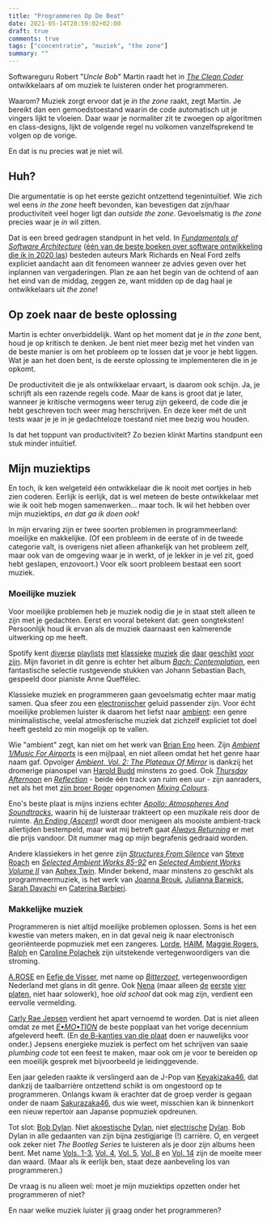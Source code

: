 ```yaml
---
title: "Programmeren Op De Beat"
date: 2021-05-14T20:59:02+02:00
draft: true
comments: true
tags: ["concentratie", "muziek", "the zone"]
summary: ""
---
```


Softwareguru Robert "*Uncle Bob*" Martin raadt het in [*The Clean Coder*](https://www.pearson.com/us/higher-education/program/Martin-Clean-Coder-The-A-Code-of-Conduct-for-Professional-Programmers/PGM8366.html) ontwikkelaars af om muziek te luisteren onder het programmeren. 


Waarom? Muziek zorgt ervoor dat je *in the zone* raakt, zegt Martin. Je bereikt dan een gemoedstoestand waarin de code automatisch uit je vingers lijkt te vloeien. Daar waar je normaliter zit te zwoegen op algoritmen en class-designs, lijkt de volgende regel nu volkomen vanzelfsprekend te volgen op de vorige. 


En dat is nu precies wat je niet wil. 


## Huh?


Die argumentatie is op het eerste gezicht ontzettend tegenintuïtief. Wie zich wel eens *in the zone* heeft bevonden, kan bevestigen dat zijn/haar productiviteit veel hoger ligt dan *outside the zone*. Gevoelsmatig is *the zone* precies waar je *in* wil zitten. 


Dat is een breed gedragen standpunt in het veld. In [*Fundamentals of Software Architecture*](https://www.oreilly.com/library/view/fundamentals-of-software/9781492043447/) ([één van de beste boeken over software ontwikkeling die ik in 2020 las](blog/21-05-03-de-beste-boeken-over-software-ontwikkeling-die-ik-in-2020-las)) besteden auteurs Mark Richards en Neal Ford zelfs expliciet aandacht aan dit fenomeen wanneer ze advies geven over het inplannen van vergaderingen. Plan ze aan het begin van de ochtend of aan het eind van de middag, zeggen ze, want midden op de dag haal je ontwikkelaars uit *the zone*!


## Op zoek naar de beste oplossing


Martin is echter onverbiddelijk. Want op het moment dat je *in the zone* bent, houd je op kritisch te denken. Je bent niet meer bezig met het vinden van de beste manier is om het probleem op te lossen dat je voor je hebt liggen. Wat je aan het doen bent, is de eerste oplossing te implementeren die in je opkomt.


De productiviteit die je als ontwikkelaar ervaart, is daarom ook schijn. Ja, je schrijft als een razende regels code. Maar de kans is groot dat je later, wanneer je kritische vermogens weer terug zijn gekeerd, de code die je hebt geschreven toch weer mag herschrijven. En deze keer mét de unit tests waar je je in je gedachteloze toestand niet mee bezig wou houden. 


Is dat het toppunt van productiviteit? Zo bezien klinkt Martins standpunt een stuk minder intuïtief. 


## Mijn muziektips


En toch, ik ken welgeteld één ontwikkelaar die ik nooit met oortjes in heb zien coderen. Eerlijk is eerlijk, dat is wel meteen de beste ontwikkelaar met wie ik ooit heb mogen samenwerken... maar toch. Ik wil het hebben over mijn muziektips, *en dat ga ik doen ook!*


In mijn ervaring zijn er twee soorten problemen in programmeerland: moeilijke en makkelijke. (Of een probleem in de eerste of in de tweede categorie valt, is overigens niet alleen afhankelijk van het probleem zelf, maar ook van de omgeving waar je in werkt, of je lekker in je vel zit, goed hebt geslapen, enzovoort.) Voor elk soort probleem bestaat een soort muziek.


### Moeilijke muziek


Voor moeilijke problemen heb je muziek nodig die je in staat stelt alleen te zijn met je gedachten. Eerst en vooral betekent dat: geen songteksten! Persoonlijk houd ik ervan als de muziek daarnaast een kalmerende uitwerking op me heeft. 


Spotify kent [diverse](https://open.spotify.com/playlist/37i9dQZF1DWYkztttC1w38?si=8be142a3a8994f8d) [playlists](https://open.spotify.com/playlist/37i9dQZF1DWVFeEut75IAL?si=3658bf33e7104c2a) [met](https://open.spotify.com/playlist/37i9dQZF1DWUvHZA1zLcjW?si=a982fe52e5c14969) [klassieke](https://open.spotify.com/playlist/37i9dQZF1DX7KrTMVQnM02?si=35879ca7eff348ee) [muziek](https://open.spotify.com/playlist/37i9dQZF1DWXUpC6mczRpA?si=0ab6c01532584b4c) [die](https://open.spotify.com/playlist/37i9dQZF1DWZYpU3rwrcAz?si=9f24ce8fcf59439f) [daar](https://open.spotify.com/playlist/37i9dQZF1DWU1JctQodQRj?si=aacb86e75a644882) [geschikt](https://open.spotify.com/playlist/37i9dQZF1DX2XWJkYVfE4v?si=98ecd73797c142f8) [voor](https://open.spotify.com/playlist/37i9dQZF1DX9dX3aBjsxqd?si=31895ff4992b4707) [zijn](https://open.spotify.com/playlist/37i9dQZF1DWUajed02NzWR?si=158dd46f003b4a2d). Mijn favoriet in dit genre is echter het album [*Bach: Contemplation*](https://open.spotify.com/album/02Koa96QFRsejQDA39Widn?si=f_Fb0FEVQw-quc9sCjMdlA), een fantastische selectie rustgevende stukken van Johann Sebastian Bach, gespeeld door pianiste Anne Queffélec.


Klassieke muziek en programmeren gaan gevoelsmatig echter maar matig samen. Qua sfeer zou een [electronischer](https://open.spotify.com/playlist/37i9dQZF1DX5trt9i14X7j?si=391ad70daf014b57) geluid passender zijn. Voor écht moeilijke problemen luister ik daarom het liefst naar [ambient](https://en.wikipedia.org/wiki/Ambient_music): een genre minimalistische, veelal atmosferische muziek dat zichzelf expliciet tot doel heeft gesteld zo min mogelijk op te vallen.


Wie "ambient" zegt, kan niet om het werk van [Brian Eno](https://open.spotify.com/artist/7MSUfLeTdDEoZiJPDSBXgi?si=ldc7nPdHTqiQdyykRTpCtg) heen. Zijn [*Ambient 1/Music For Airports*](https://open.spotify.com/album/063f8Ej8rLVTz9KkjQKEMa?si=vvld5s9fSzazBXLfvKsRsA) is een mijlpaal, en niet alleen omdat het het genre haar naam gaf. Opvolger [*Ambient, Vol. 2: The Plateaux Of Mirror*](https://open.spotify.com/album/5ma9r5NFV0poevmydI2qgO?si=Gw6YNYh8T7inKc60DTOpDA) is dankzij het dromerige pianospel van [Harold Budd](https://open.spotify.com/artist/3uOCouLFR4bVx0XeiQJSbl?si=URT5B-bnQEmeBi0-0eV7IQ) minstens zo goed. Ook [*Thursday Afternoon*](https://open.spotify.com/album/6AKF0REZoFiXMorWDpSiZt?si=H4Be-Be5QUecOQ-sR1sX7w) en [*Reflection*](https://open.spotify.com/album/4M33Lu2f5yApwDiPjVKXTl?si=7UL_XNVeQVa-n5TIUwse9Q) - beide één track van ruim een uur - zijn aanraders, net als het met [zijn broer Roger](https://open.spotify.com/artist/7JCthCuu5Wmxv2avqVFolo?si=CaMaKziNTUyKGaoPAKKQ6Q) opgenomen [*Mixing Colours*](https://open.spotify.com/album/7IPh831tMAre1SRBWzp5Vz?si=RUzvQXxIQlKExmuU4SZopg).


Eno's beste plaat is mijns inziens echter [*Apollo: Atmospheres And Soundtracks*](https://open.spotify.com/album/1Km58i317Pm5bQR3wPHKcO?si=5_UrKCz4QwG1UOx_sxtn1g), waarin hij de luisteraar trakteert op een muzikale reis door de ruimte. [*An Ending (Ascent)*](https://open.spotify.com/track/4ZknuVR2jOpMOcfwWpsuEr?si=5bdefbbd208f416e) wordt door menigeen als mooiste ambient-track allertijden bestempeld, maar wat mij betreft gaat [*Always Returning*](https://open.spotify.com/track/2Z81Ao2PO7UANNZBplQ29O?si=c5fcaf5a64f74efb) er met die prijs vandoor. Dit nummer mag op mijn begrafenis gedraaid worden.


Andere klassiekers in het genre zijn [*Structures From Silence*](https://open.spotify.com/album/4lu0DTSxRVeC1xcCIcaKlg?si=VE19GbamQd6MKbyzN6ZYEw) van [Steve Roach](https://open.spotify.com/artist/00gh6kmKYOu8xyorRxQm6a?si=JD7Xpd5YT1iBqAh2ocXEMw) en [*Selected Ambient Works 85-92*](https://open.spotify.com/album/7aNclGRxTysfh6z0d8671k?si=YzPDI-AASYeakcoyEd2kwg) en [*Selected Ambient Works Volume II*](https://open.spotify.com/album/17vHPMmoxN5B8cdhCDeMTe?si=pkJY5oO-T0eyItQ0BTfQiQ) van [Aphex Twin](https://open.spotify.com/artist/6kBDZFXuLrZgHnvmPu9NsG?si=XdzS6lgoScOnrdclbG7Ckg). Minder bekend, maar minstens zo geschikt als programmeermuziek, is het werk van [Joanna Brouk](https://open.spotify.com/artist/3yITaOTDcBPYNnYxlxQuUt?si=Q6MWVQ27SVGGc6dhTTWeQQ), [Julianna Barwick](https://open.spotify.com/artist/0HWfFWL4vVrbaBQqxVCwCi?si=SG6PFWPLQUu_A0-8VR3wkA), [Sarah Davachi](https://open.spotify.com/artist/2Swn6We5XXpyDz1YxRkprA?si=raBOsI8ETkq4jBJDbZo5Hw) en [Caterina Barbieri](https://open.spotify.com/artist/61WgG5fz5ilJrMne7tE1zu?si=377ARMkaSHm3vrfVMxJm7Q).


### Makkelijke muziek


Programmeren is niet altijd moeilijke problemen oplossen. Soms is het een kwestie van meters maken, en in dat geval neig ik naar electronisch georiënteerde popmuziek met een zangeres. [Lorde](https://open.spotify.com/artist/163tK9Wjr9P9DmM0AVK7lm?si=7uH4U2bJQb2ba00MtlKurA), [HAIM](https://open.spotify.com/artist/4Ui2kfOqGujY81UcPrb5KE?si=ZGC8Xj17QieLSdjwyLWqPA), [Maggie Rogers](https://open.spotify.com/artist/4NZvixzsSefsNiIqXn0NDe?si=0svMlg4dQDuFj5xLRtl1eQ), [Ralph](https://open.spotify.com/artist/1Ss8sy3C3XXQgxYRwjDln8?si=HgLiSUzjRhq1ncCH5sXmcA) en [Caroline Polachek](https://open.spotify.com/artist/4Ge8xMJNwt6EEXOzVXju9a?si=7w5H1X3OR6iC9VmBpon_tg) zijn uitstekende vertegenwoordigers van die stroming. 


[A.ROSE](https://open.spotify.com/artist/2OVNpc4uw8YDruLaxNhGB5?si=t1q0fhrjQVGmDEId40yAXg) en [Eefje de Visser](https://open.spotify.com/artist/33KABng8GO42ojFJVcABxQ?si=mz4C7E2DRoWCINZk_tDVSQ), met name op [*Bitterzoet*](https://open.spotify.com/album/6i4IItGQSRvbdBguRDggMI?si=bF_yr825TV2E7WDErY7-Lw), vertegenwoordigen Nederland met glans in dit genre. Ook [Nena](https://open.spotify.com/artist/6Tz0QRoe083BcOo2YbG9lV?si=fC03_r75TxiID5zfsGBDag) (maar alleen [de](https://open.spotify.com/album/78hVLZZJhaXgrnfXKc6yxF?si=inoGQ_ixSZ2lg9cQEvTxhA) [eerste](https://open.spotify.com/album/2OBWk8cRB06GF9wWlHO7wr?si=foccPz85Q1WMgECaGrGhxg) [vier](https://open.spotify.com/album/5vCoRAQaCRYhErG37FPBsc?si=JT1dJJ5VS_OY80zpd1xN4g) [platen](https://open.spotify.com/album/09zqro03Vzw6EoaCVmstBa?si=qXJ_fWBbQpCmkpzvdfYgKQ), niet haar solowerk), hoe *old school* dat ook mag zijn, verdient een eervolle vermelding.


[Carly Rae Jepsen](https://open.spotify.com/artist/6sFIWsNpZYqfjUpaCgueju?si=qSyjFomzTneaSgh1KjTDLw) verdient het apart vernoemd te worden. Dat is niet alleen omdat ze met [*E•MO•TION*](https://open.spotify.com/album/2oj3FG6fos7zAQJxLQGzou?si=JVerM9_XRS6Ew0GVUO5VDQ) de beste popplaat van het vorige decennium afgeleverd heeft. (En [de B-kantjes van die plaat](https://open.spotify.com/album/31776n0a6xHYMHSlK4983u?si=C6rDGYiRRGi1TZwVRl3r1A) doen er nauwelijks voor onder.) Jepsens energieke muziek is perfect om het schrijven van saaie *plumbing code* tot een feest te maken, maar ook om je voor te bereiden op een moeilijk gesprek met bijvoorbeeld je leidinggevende.


Een jaar geleden raakte ik verslingerd aan de J-Pop van [Keyakizaka46](https://open.spotify.com/artist/03E7w8NrBr4lNCK33TQyil?si=0b4hdkI-QDy0wMc071DnIg), dat dankzij de taalbarrière ontzettend schikt is om ongestoord op te programmeren. Onlangs kwam ik erachter dat de groep verder is gegaan onder de naam [Sakurazaka46](https://open.spotify.com/artist/0Ti7MfCiVVQAK8zLSiqlto?si=ZqjTOJyuRxqJ-CYoveO5Qg), dus wie weet, misschien kan ik binnenkort een nieuw repertoir aan Japanse popmuziek opdreunen.


Tot slot: [Bob Dylan](https://open.spotify.com/artist/74ASZWbe4lXaubB36ztrGX?si=kjGmb_xfTA6Veo1_RzMKRg). Niet [akoestische](https://open.spotify.com/album/0o1uFxZ1VTviqvNaYkTJek?si=WAreT7R-ReeqbF8--XqYfw) [Dylan](https://open.spotify.com/album/7DZeLXvr9eTVpyI1OlqtcS?si=-qNjZSSHSBGt9QWdu2v7HQ), niet [electrische](https://open.spotify.com/album/6YabPKtZAjxwyWbuO9p4ZD?si=obZ5dPchSqezsfER3pwMCg) [Dylan](https://open.spotify.com/album/4NP1rhnsPdYpnyJP0p0k0L?si=mkFT_BkhQ4G8Q5eLHOfzXA). Bob Dylan in alle gedaanten van zijn bijna zestigjarige (!) carrière. O, en vergeet ook zeker niet *The Bootleg Series* te luisteren als je door zijn albums heen bent. Met name [Vols. 1-3](https://open.spotify.com/album/0ELQw29ii1k2eHnAYgt5kw?si=2iQWOoh4TxK5jCrcSsiDcw), [Vol. 4](https://open.spotify.com/album/2dAxS22qLNJsj2QbmYCr1V?si=9Cu427tQQg-_J6Wl9QD7iA), [Vol. 5](https://open.spotify.com/album/5CaLbGDGFhuhPKdxOokHmK?si=MbCgAs8MRs-MGEn9a0G7kQ), [Vol. 8](https://open.spotify.com/album/6vwOn4M8sbRbnFB3ZXfLSD?si=FT4r8THLSoasSrSviJydOw) en [Vol. 14](https://open.spotify.com/album/5faKzawYFUfk3IRRe6ERXl?si=1ezTeww6Swqly9kuD_Cw5Q) zijn de moeite meer dan waard. (Maar als ik eerlijk ben, staat deze aanbeveling los van programmeren.)


De vraag is nu alleen wel: moet je mijn muziektips opzetten onder het programmeren of niet?


En naar welke muziek luister jij graag onder het programmeren?
